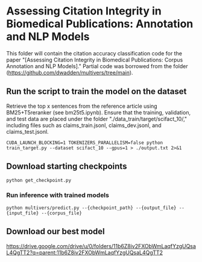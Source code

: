 # Assessing Citation Integrity in Biomedical Publications: Annotation and NLP Models

This folder will contain the citation accuracy classification code for the paper "[Assessing Citation Integrity in Biomedical Publications: Corpus Annotation and NLP Models]." Partial code was borrowed from the folder (https://github.com/dwadden/multivers/tree/main).

## Run the script to train the model on the dataset

Retrieve the top x sentences from the reference article using BM25+T5reranker (see bm25t5.ipynb).
Ensure that the training, validation, and test data are placed under the folder "./data_train/target/scifact_10/," including files such as claims_train.jsonl, claims_dev.jsonl, and claims_test.jsonl.

```
CUDA_LAUNCH_BLOCKING=1 TOKENIZERS_PARALLELISM=false python train_target.py --dataset scifact_10 --gpus=1 > ./output.txt 2>&1
```

## Download starting checkpoints

```
python get_checkpoint.py
```

### Run inference with trained models

```
python multivers/predict.py --{checkpoint_path} --{output_file} --{input_file} --{corpus_file}
```

## Download our best model

https://drive.google.com/drive/u/0/folders/11b6Z8iv2FXObWmLaqfYzgUQsaL4QgTT2?q=parent:11b6Z8iv2FXObWmLaqfYzgUQsaL4QgTT2
